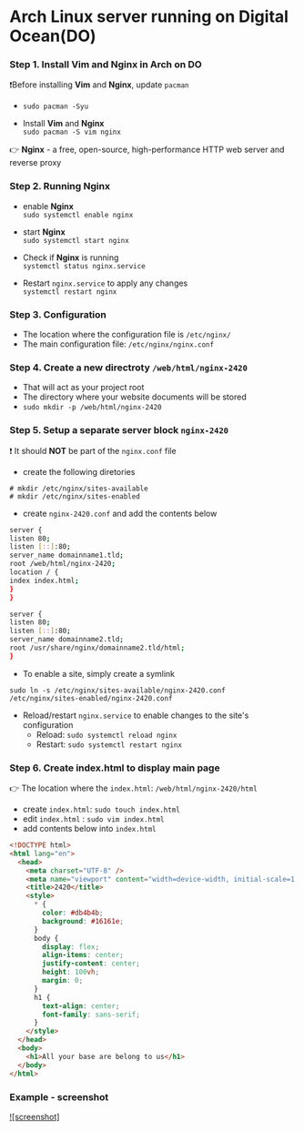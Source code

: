 # Arch Linux server running on Digital Ocean(DO)

### Step 1. Install **Vim** and **Nginx** in Arch on DO

❗Before installing **Vim** and **Nginx**, update `pacman`<br>

- `sudo pacman -Syu`

- Install **Vim** and **Nginx**<br>
  `sudo pacman -S vim nginx`

👉 **Nginx** - a free, open-source, high-performance HTTP web server and reverse proxy

### Step 2. Running **Nginx**

- enable **Nginx**<br>
  `sudo systemctl enable nginx`

- start **Nginx**<br>
  `sudo systemctl start nginx`

- Check if **Nginx** is running<br>
  `systemctl status nginx.service`

- Restart `nginx.service` to apply any changes<br>
  `systemctl restart nginx`

### Step 3. Configuration

- The location where the configuration file is `/etc/nginx/`
- The main configuration file: `/etc/nginx/nginx.conf`

### Step 4. Create a new directroty `/web/html/nginx-2420`

- That will act as your project root
- The directory where your website documents will be stored
- `sudo mkdir -p /web/html/nginx-2420`

### Step 5. Setup a separate server block `nginx-2420`

❗ It should **NOT** be part of the `nginx.conf` file

- create the following diretories

```
# mkdir /etc/nginx/sites-available
# mkdir /etc/nginx/sites-enabled
```

- create `nginx-2420.conf` and add the contents below

```bash
server {
listen 80;
listen [::]:80;
server_name domainname1.tld;
root /web/html/nginx-2420;
location / {
index index.html;
}
}

server {
listen 80;
listen [::]:80;
server_name domainname2.tld;
root /usr/share/nginx/domainname2.tld/html;
}
```

- To enable a site, simply create a symlink

```
sudo ln -s /etc/nginx/sites-available/nginx-2420.conf /etc/nginx/sites-enabled/nginx-2420.conf
```

- Reload/restart `nginx.service` to enable changes to the site's configuration
  - Reload: `sudo systemctl reload nginx`
  - Restart: `sudo systemctl restart nginx`

### Step 6. Create **index.html** to display main page

👉 The location where the `index.html`: `/web/html/nginx-2420/html`

- create `index.html`: `sudo touch index.html`
- edit `index.html` : `sudo vim index.html`
- add contents below into `index.html`

```html
<!DOCTYPE html>
<html lang="en">
  <head>
    <meta charset="UTF-8" />
    <meta name="viewport" content="width=device-width, initial-scale=1.0" />
    <title>2420</title>
    <style>
      * {
        color: #db4b4b;
        background: #16161e;
      }
      body {
        display: flex;
        align-items: center;
        justify-content: center;
        height: 100vh;
        margin: 0;
      }
      h1 {
        text-align: center;
        font-family: sans-serif;
      }
    </style>
  </head>
  <body>
    <h1>All your base are belong to us</h1>
  </body>
</html>
```

### Example - screenshot

[![screenshot]](./screenshot/screenshot.png)
